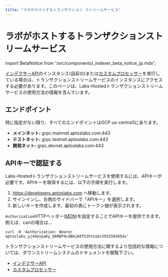 ```yaml
---
title: "ラボがホストするトランザクション ストリームサービス"
---
```


# ラボがホストするトランザクションストリームサービス

<!-- import BetaNotice from '../../../src/components/\_indexer_beta_notice_jp.mdx'; -->
import BetaNotice from '/src/components/\_indexer_beta_notice_jp.mdx';

<BetaNotice />

[インデクサーAPI](/indexer/api)のインスタンス(自前の)または[カスタムプロセッサー](/indexer/custom-processors)を実行している場合は、トランザクションストリームサービスのインスタンスにアクセスする必要があります。このページは、Labs-Hostedトランザクションストリームサービスの使用方法の情報を含んでいます。

## エンドポイント

特に指定がない限り、すべてのエンドポイントはGCP us-central1にあります。

- **メインネット:** grpc.mainnet.aptoslabs.com:443
- **テストネット:** grpc.testnet.aptoslabs.com:443
- **開発ネット:** grpc.devnet.aptoslabs.com:443

<!--
## Rate limits
The following rate limit applies for the Aptos Labs hosted Transaction Stream Service:

- todo todo

If you need a higher rate limit, consider running the Transaction Stream Service yourself. See the guide to self-hosting [here](./self-hosted).
-->

## APIキーで認証する

Labs-Hostedトランザクションストリームサービスを使用するには、APIキーが必要です。APIキーを取得するには、以下の手順を実行します。

1. https://developers.aptoslabs.com へ移動します。
2. サインインし、左側のサイドバーで「APIキー」を選択します。
3. 新しいキーを作成します。最初の表にトークン値が表示されます。

`Authorization`HTTPヘッダー([MDN](https://developer.mozilla.org/en-US/docs/Web/HTTP/Headers/Authorization))を設定することでAPIキーを提供できます。例えば、carlの場合は...

```
curl -H 'Authorization: Bearer aptoslabs_yj4donpaKy_Q6RBP4cdBmjA8T51hto1GcVX5ZS9S65dx'
```

トランザクションストリームサービスの使用方法に関するより包括的な情報については、ダウンストリームシステムのドキュメントを御覧下さい。

- [インデクサーAPI](/indexer/api/self-hosted)
- [カスタムプロセッサー](/indexer/custom-processors)
